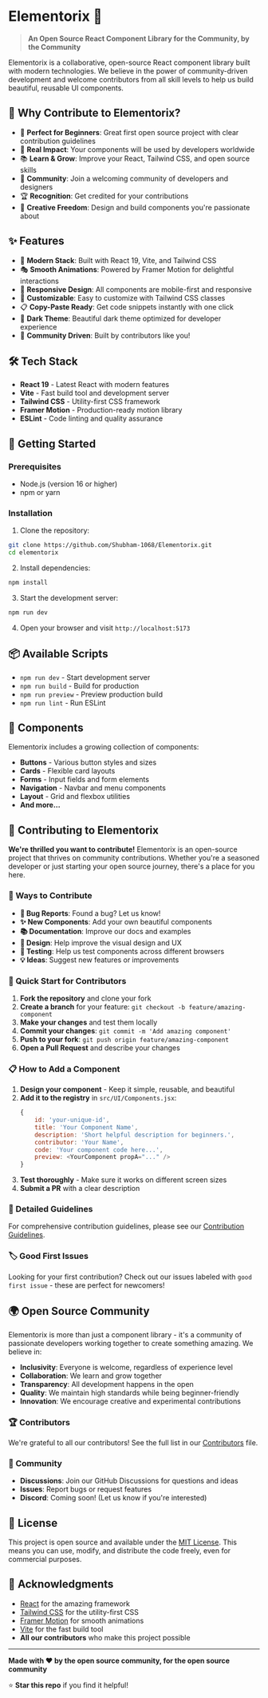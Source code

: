 # Elementorix 🎨

> **An Open Source React Component Library for the Community, by the Community**

Elementorix is a collaborative, open-source React component library built with modern technologies. We believe in the power of community-driven development and welcome contributors from all skill levels to help us build beautiful, reusable UI components.

## 🌟 Why Contribute to Elementorix?

- 🚀 **Perfect for Beginners**: Great first open source project with clear contribution guidelines
- 🎯 **Real Impact**: Your components will be used by developers worldwide
- 📚 **Learn & Grow**: Improve your React, Tailwind CSS, and open source skills
- 🤝 **Community**: Join a welcoming community of developers and designers
- 🏆 **Recognition**: Get credited for your contributions
- 🎨 **Creative Freedom**: Design and build components you're passionate about

## ✨ Features

- 🚀 **Modern Stack**: Built with React 19, Vite, and Tailwind CSS
- 🎭 **Smooth Animations**: Powered by Framer Motion for delightful interactions
- 📱 **Responsive Design**: All components are mobile-first and responsive
- 🎨 **Customizable**: Easy to customize with Tailwind CSS classes
- 📋 **Copy-Paste Ready**: Get code snippets instantly with one click
- 🌙 **Dark Theme**: Beautiful dark theme optimized for developer experience
- 🤝 **Community Driven**: Built by contributors like you!

## 🛠️ Tech Stack

- **React 19** - Latest React with modern features
- **Vite** - Fast build tool and development server
- **Tailwind CSS** - Utility-first CSS framework
- **Framer Motion** - Production-ready motion library
- **ESLint** - Code linting and quality assurance

## 🚀 Getting Started

### Prerequisites

- Node.js (version 16 or higher)
- npm or yarn

### Installation

1. Clone the repository:
```bash
git clone https://github.com/Shubham-1068/Elementorix.git
cd elementorix
```

2. Install dependencies:
```bash
npm install
```

3. Start the development server:
```bash
npm run dev
```

4. Open your browser and visit `http://localhost:5173`

## 📦 Available Scripts

- `npm run dev` - Start development server
- `npm run build` - Build for production
- `npm run preview` - Preview production build
- `npm run lint` - Run ESLint

## 🎯 Components

Elementorix includes a growing collection of components:

- **Buttons** - Various button styles and sizes
- **Cards** - Flexible card layouts
- **Forms** - Input fields and form elements
- **Navigation** - Navbar and menu components
- **Layout** - Grid and flexbox utilities
- **And more...**

## 🤝 Contributing to Elementorix

**We're thrilled you want to contribute!** Elementorix is an open-source project that thrives on community contributions. Whether you're a seasoned developer or just starting your open source journey, there's a place for you here.

### 🎯 Ways to Contribute

- **🐛 Bug Reports**: Found a bug? Let us know!
- **✨ New Components**: Add your own beautiful components
- **📚 Documentation**: Improve our docs and examples
- **🎨 Design**: Help improve the visual design and UX
- **🧪 Testing**: Help us test components across different browsers
- **💡 Ideas**: Suggest new features or improvements

### 🚀 Quick Start for Contributors

1. **Fork the repository** and clone your fork
2. **Create a branch** for your feature: `git checkout -b feature/amazing-component`
3. **Make your changes** and test them locally
4. **Commit your changes**: `git commit -m 'Add amazing component'`
5. **Push to your fork**: `git push origin feature/amazing-component`
6. **Open a Pull Request** and describe your changes

### 📋 How to Add a Component

1. **Design your component** - Keep it simple, reusable, and beautiful
2. **Add it to the registry** in `src/UI/Components.jsx`:
   ```javascript
   {
       id: 'your-unique-id',
       title: 'Your Component Name',
       description: 'Short helpful description for beginners.',
       contributor: 'Your Name',
       code: 'Your component code here...',
       preview: <YourComponent propA="..." />
   }
   ```
3. **Test thoroughly** - Make sure it works on different screen sizes
4. **Submit a PR** with a clear description

### 📖 Detailed Guidelines

For comprehensive contribution guidelines, please see our [Contribution Guidelines](src/UI/ContributionGuidelines.jsx).

### 🏷️ Good First Issues

Looking for your first contribution? Check out our issues labeled with `good first issue` - these are perfect for newcomers!

## 🌍 Open Source Community

Elementorix is more than just a component library - it's a community of passionate developers working together to create something amazing. We believe in:

- **Inclusivity**: Everyone is welcome, regardless of experience level
- **Collaboration**: We learn and grow together
- **Transparency**: All development happens in the open
- **Quality**: We maintain high standards while being beginner-friendly
- **Innovation**: We encourage creative and experimental contributions

### 🏆 Contributors

We're grateful to all our contributors! See the full list in our [Contributors](CONTRIBUTORS.md) file.

### 💬 Community

- **Discussions**: Join our GitHub Discussions for questions and ideas
- **Issues**: Report bugs or request features
- **Discord**: Coming soon! (Let us know if you're interested)

## 📄 License

This project is open source and available under the [MIT License](LICENSE). This means you can use, modify, and distribute the code freely, even for commercial purposes.

## 🙏 Acknowledgments

- [React](https://reactjs.org/) for the amazing framework
- [Tailwind CSS](https://tailwindcss.com/) for the utility-first CSS
- [Framer Motion](https://www.framer.com/motion/) for smooth animations
- [Vite](https://vitejs.dev/) for the fast build tool
- **All our contributors** who make this project possible

---

**Made with ❤️ by the open source community, for the open source community**

⭐ **Star this repo** if you find it helpful!
